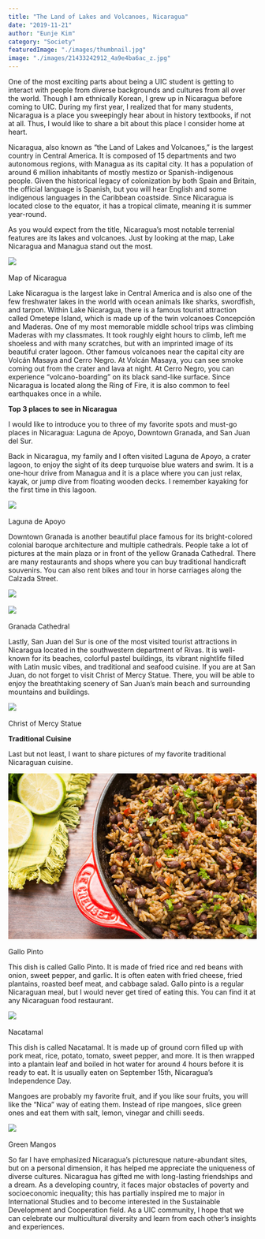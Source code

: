 ```yaml
---
title: "The Land of Lakes and Volcanoes, Nicaragua"
date: "2019-11-21"
author: "Eunje Kim"
category: "Society"
featuredImage: "./images/thumbnail.jpg"
image: "./images/21433242912_4a9e4ba6ac_z.jpg"
---
```


One of the most exciting parts about being a UIC student is getting to interact with people from diverse backgrounds and cultures from all over the world. Though I am ethnically Korean, I grew up in Nicaragua before coming to UIC. During my first year, I realized that for many students, Nicaragua is a place you sweepingly hear about in history textbooks, if not at all. Thus, I would like to share a bit about this place I consider home at heart.  

Nicaragua, also known as “the Land of Lakes and Volcanoes,” is the largest country in Central America. It is composed of 15 departments and two autonomous regions, with Managua as its capital city. It has a population of around 6 million inhabitants of mostly mestizo or Spanish-indigenous people. Given the historical legacy of colonization by both Spain and Britain, the official language is Spanish, but you will hear English and some indigenous languages in the Caribbean coastside. Since Nicaragua is located close to the equator, it has a tropical climate, meaning it is summer year-round.  

As you would expect from the title, Nicaragua’s most notable terrenial features are its lakes and volcanoes. Just by looking at the map, Lake Nicaragua and Managua stand out the most.

![](https://lh5.googleusercontent.com/T_Q-lwFx7h3Pxq_a4Urh9tL-iRoNS0DOn35g5znvGP_cAoOq-78vwotL-QFsi9_fSk2H-avAAnzkVY6od9tsl5P0POsviUn08r6JZIdny7BE0IDMrGuJIONKQLmiBBOUSvfkZ7jJ)

Map of Nicaragua

Lake Nicaragua is the largest lake in Central America and is also one of the few freshwater lakes in the world with ocean animals like sharks, swordfish, and tarpon. Within Lake Nicaragua, there is a famous tourist attraction called Ometepe Island, which is made up of the twin volcanoes Concepción and Maderas. One of my most memorable middle school trips was climbing Maderas with my classmates. It took roughly eight hours to climb, left me shoeless and with many scratches, but with an imprinted image of its beautiful crater lagoon. Other famous volcanoes near the capital city are Volcán Masaya and Cerro Negro. At Volcán Masaya, you can see smoke coming out from the crater and lava at night. At Cerro Negro, you can experience “volcano-boarding” on its black sand-like surface. Since Nicaragua is located along the Ring of Fire, it is also common to feel earthquakes once in a while.  

**Top 3 places to see in Nicaragua**

I would like to introduce you to three of my favorite spots and must-go places in Nicaragua: Laguna de Apoyo, Downtown Granada, and San Juan del Sur.   

Back in Nicaragua, my family and I often visited Laguna de Apoyo, a crater lagoon, to enjoy the sight of its deep turquoise blue waters and swim. It is a one-hour drive from Managua and it is a place where you can just relax, kayak, or jump dive from floating wooden decks. I remember kayaking for the first time in this lagoon.   

![](https://lh5.googleusercontent.com/LBHrBiIzTPf2M5qYdAHq-x0hEZ2xUintabCofkxhYcMpHexweOOZLrjLFb4iLceEAOFGf0A1nh5kD3j-272tzku5AAJeO9drRz19tXRQvtKNCGjmqJcQQXl0IiG5_JxIwwQRMOlm)

Laguna de Apoyo

Downtown Granada is another beautiful place famous for its bright-colored colonial baroque architecture and multiple cathedrals. People take a lot of pictures at the main plaza or in front of the yellow Granada Cathedral. There are many restaurants and shops where you can buy traditional handicraft souvenirs. You can also rent bikes and tour in horse carriages along the Calzada Street.   

![](https://lh3.googleusercontent.com/kcmHBAjnhpAYgU09UfqIxOG7tBJko_iyur7eq_-JtGkSsrbgO2RyKj8GI-QVzpYMohNoftVlzq31v8OESWmrbebje1DDrGhGazb2vHbJ4JDDrdajXjhN5zvVHo6loOAnOTM6Pa9J)

![](https://lh6.googleusercontent.com/1OeoLOg9FuPvUrvqQjxKDO3b69ioYP3v6ksrSU4GesOfy48FrcP26Rc1-bDpi5ujxHtnjHKsJ66c-I7ZgEMPZCwYALiGKgh3BEjOurAC89bIsPpDk7w2KwUcL5fAv5LN0rdQriZd)

Granada Cathedral

Lastly, San Juan del Sur is one of the most visited tourist attractions in Nicaragua located in the southwestern department of Rivas. It is well-known for its beaches, colorful pastel buildings, its vibrant nightlife filled with Latin music vibes, and traditional and seafood cuisine. If you are at San Juan, do not forget to visit Christ of Mercy Statue. There, you will be able to enjoy the breathtaking scenery of San Juan’s main beach and surrounding mountains and buildings.   

![](https://lh3.googleusercontent.com/lPd3LM67Fv1B2dmUiOAIqRMVDikELpuyDSt5xK7ubLZ0TXxDERblcXadkBnSjsMw1gqLT8Qprhf3h3MdbsuayJHcO4GSMBkQEmx3gejrMns370QgFzXlJUuGd4-fwQQZsBf4Mj58)

Christ of Mercy Statue

**Traditional Cuisine**

Last but not least, I want to share pictures of my favorite traditional Nicaraguan cuisine.   

![](./images/21433242912_4a9e4ba6ac_z.jpg)

Gallo Pinto

This dish is called Gallo Pinto. It is made of fried rice and red beans with onion, sweet pepper, and garlic. It is often eaten with fried cheese, fried plantains, roasted beef meat, and cabbage salad. Gallo pinto is a regular Nicaraguan meal, but I would never get tired of eating this. You can find it at any Nicaraguan food restaurant.   

![](https://lh3.googleusercontent.com/Wc0CfLqONcoY_N0iy9-uJr0gi0Wllr4pBBT21VHiiW5iSjkhjgqp6qae2-zToFWvqRdieMA10vA221sCc-zYXYpN6JIfY5BAq331NKYYLGB6jI3VulV87to_UQi_clhzrIW4Sj9u)

Nacatamal

This dish is called Nacatamal. It is made up of ground corn filled up with pork meat, rice, potato, tomato, sweet pepper, and more. It is then wrapped into a plantain leaf and boiled in hot water for around 4 hours before it is ready to eat. It is usually eaten on September 15th, Nicaragua’s Independence Day.  

Mangoes are probably my favorite fruit, and if you like sour fruits, you will like the “Nica” way of eating them. Instead of ripe mangoes, slice green ones and eat them with salt, lemon, vinegar and chilli seeds.   

![](https://lh6.googleusercontent.com/5xutT_7pCt3R-5WPifINB6c2n28qcf6orgefiwZJuHap4JK47LtTsewlFm6rjca0a8Q_QL1sCZBcOBLLylb1K8P9DqaKhpO1bXJfOztLbYlJs09gsYIP16rsNg3JUZdJLs3-BgvJ)

Green Mangos

So far I have emphasized Nicaragua’s picturesque nature-abundant sites, but on a personal dimension, it has helped me appreciate the uniqueness of diverse cultures. Nicaragua has gifted me with long-lasting friendships and a dream. As a developing country, it faces major obstacles of poverty and socioeconomic inequality; this has partially inspired me to major in International Studies and to become interested in the Sustainable Development and Cooperation field. As a UIC community, I hope that we can celebrate our multicultural diversity and learn from each other’s insights and experiences.

